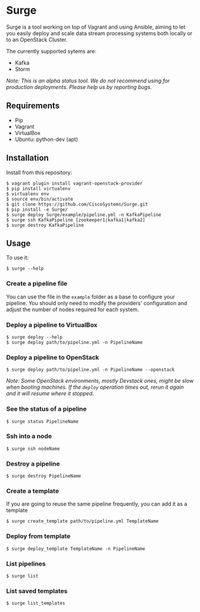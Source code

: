 # Surge

Surge is a tool working on top of Vagrant and using Ansible, aiming to let you easily deploy and scale data stream processing systems both locally or to an OpenStack Cluster.

The currently supported sytems are:

 * Kafka
 * Storm

*Note: This is an alpha status tool. We do not recommend using for production deployments. Please help us by reporting bugs.*

## Requirements

 * Pip
 * Vagrant
 * VirtualBox
 * Ubuntu: python-dev (apt)

## Installation

Install from this repository:

    $ vagrant plugin install vagrant-openstack-provider
    $ pip install virtualenv
    $ virtualenv env
    $ source env/bin/activate
    $ git clone https://github.com/CiscoSystems/Surge.git
    $ pip install -e Surge/
    $ surge deploy Surge/example/pipeline.yml -n KafkaPipeline
    $ surge ssh KafkaPipeline [zookeeper1|kafka1|kafka2]
    $ surge destroy KafkaPipeline

## Usage

To use it:

    $ surge --help

### Create a pipeline file
You can use the file in the `example` folder as a base to configure your pipeline. You should only need to modify the providers' configuration and adjust the number of nodes required for each system.

### Deploy a pipeline to VirtualBox

    $ surge deploy --help
    $ surge deploy path/to/pipeline.yml -n PipelineName

### Deploy a pipeline to OpenStack

    $ surge deploy path/to/pipeline.yml -n PipelineName --openstack

*Note: Some OpenStack environments, mostly Devstack ones, might be slow when booting machines. If the `deploy` operation times out, rerun it again and it will resume where it stopped.*

### See the status of a pipeline

    $ surge status PipelineName

### Ssh into a node

    $ surge ssh nodeName

### Destroy a pipeline

    $ surge destroy PipelineName

### Create a template
If you are going to reuse the same pipeline frequently, you can add it as a template

    $ surge create_template path/to/pipeline.yml TemplateName

### Deploy from template

    $ surge deploy_template TemplateName -n PipelineName

### List pipelines

    $ surge list

### List saved templates

    $ surge list_templates